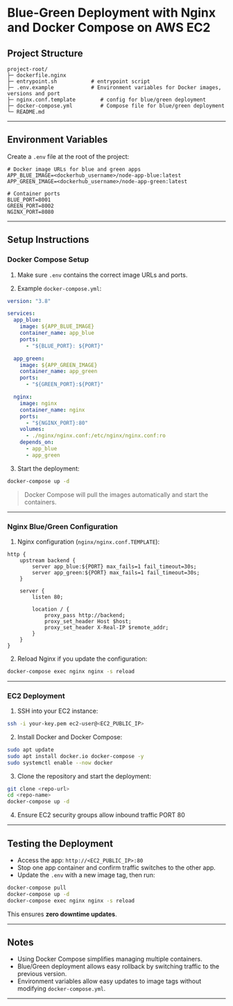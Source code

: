 
# Blue-Green Deployment with Nginx and Docker Compose on AWS EC2

## Project Structure

```
project-root/
├─ dockerfile.nginx
├─ entrypoint.sh           # entrypoint script 
├─ .env.example            # Environment variables for Docker images, versions and port
├─ nginx.conf.template        # config for blue/green deployment
├─ docker-compose.yml         # Compose file for blue/green deployment
└─ README.md
```

---

## Environment Variables

Create a `.env` file at the root of the project:

```env
# Docker image URLs for blue and green apps
APP_BLUE_IMAGE=<dockerhub_username>/node-app-blue:latest
APP_GREEN_IMAGE=<dockerhub_username>/node-app-green:latest

# Container ports
BLUE_PORT=8001
GREEN_PORT=8002
NGINX_PORT=8080
```

---

## Setup Instructions

### Docker Compose Setup

1. Make sure `.env` contains the correct image URLs and ports.

2. Example `docker-compose.yml`:

```yaml
version: "3.8"

services:
  app_blue:
    image: ${APP_BLUE_IMAGE}
    container_name: app_blue
    ports:
      - "${BLUE_PORT}: ${PORT}"

  app_green:
    image: ${APP_GREEN_IMAGE}
    container_name: app_green
    ports:
      - "${GREEN_PORT}:${PORT}"

  nginx:
    image: nginx
    container_name: nginx
    ports:
      - "${NGINX_PORT}:80"
    volumes:
      - ./nginx/nginx.conf:/etc/nginx/nginx.conf:ro
    depends_on:
      - app_blue
      - app_green
```

3. Start the deployment:

```bash
docker-compose up -d
```

> Docker Compose will pull the images automatically and start the containers.

---

### Nginx Blue/Green Configuration

1. Nginx configuration (`nginx/nginx.conf.TEMPLATE`):

```nginx
http {
    upstream backend {
        server app_blue:${PORT} max_fails=1 fail_timeout=30s;
        server app_green:${PORT} max_fails=1 fail_timeout=30s;
    }

    server {
        listen 80;

        location / {
            proxy_pass http://backend;
            proxy_set_header Host $host;
            proxy_set_header X-Real-IP $remote_addr;
        }
    }
}
```

2. Reload Nginx if you update the configuration:

```bash
docker-compose exec nginx nginx -s reload
```

---

### EC2 Deployment

1. SSH into your EC2 instance:

```bash
ssh -i your-key.pem ec2-user@<EC2_PUBLIC_IP>
```

2. Install Docker and Docker Compose:

```bash
sudo apt update
sudo apt install docker.io docker-compose -y
sudo systemctl enable --now docker
```

3. Clone the repository and start the deployment:

```bash
git clone <repo-url>
cd <repo-name>
docker-compose up -d
```

4. Ensure EC2 security groups allow inbound traffic PORT 80

---

## Testing the Deployment

* Access the app: `http://<EC2_PUBLIC_IP>:80`
* Stop one app container and confirm traffic switches to the other app.
* Update the `.env` with a new image tag, then run:

```bash
docker-compose pull
docker-compose up -d
docker-compose exec nginx nginx -s reload
```

This ensures **zero downtime updates**.

---

## Notes

* Using Docker Compose simplifies managing multiple containers.
* Blue/Green deployment allows easy rollback by switching traffic to the previous version.
* Environment variables allow easy updates to image tags without modifying `docker-compose.yml`.

---
